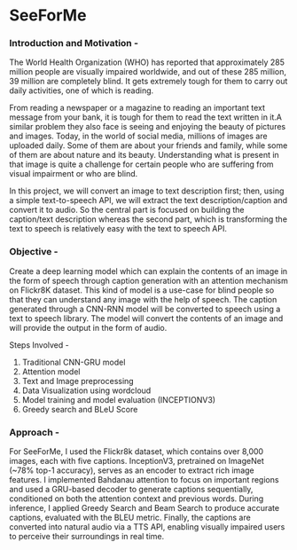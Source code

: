 # SeeForMe

### **Introduction and Motivation -**

The World Health Organization (WHO) has reported that approximately 285 million people are visually impaired worldwide, and out of these 285 million, 39 million are completely blind. It gets extremely tough for them to carry out daily activities, one of which is reading.

From reading a newspaper or a magazine to reading an important text message from your bank, it is tough for them to read the text written in it.A similar problem they also face is seeing and enjoying the beauty of pictures and images. Today, in the world of social media, millions of images are uploaded daily. Some of them are about your friends and family, while some of them are about nature and its beauty. Understanding what is present in that image is quite a challenge for certain people who are suffering from visual impairment or who are blind.

In this project, we will convert an image to text description first; then, using a simple text-to-speech API, we will extract the text description/caption and convert it to audio. So the central part is focused on building the caption/text description whereas the second part, which is transforming the text to speech is relatively easy with the text to speech API.

### **Objective -**

Create a deep learning model which can explain the contents of an image in the form of speech through caption generation with an attention mechanism on Flickr8K dataset.
This kind of model is a use-case for blind people so that they can understand any image with the help of speech. The caption generated through a CNN-RNN model will be converted to speech using a text to speech library. The model will convert the contents of an image and will provide the output in the form of audio.

Steps Involved -
1. Traditional CNN-GRU model
2. Attention model
3. Text and Image preprocessing
4. Data Visualization using wordcloud
5. Model training and model evaluation (INCEPTIONV3)
6. Greedy search and BLeU Score

### **Approach -**

For SeeForMe, I used the Flickr8k dataset, which contains over 8,000 images, each with five captions. InceptionV3, pretrained on ImageNet (~78% top-1 accuracy), serves as an encoder to extract rich image features. I implemented Bahdanau attention to focus on important regions and used a GRU-based decoder to generate captions sequentially, conditioned on both the attention context and previous words. During inference, I applied Greedy Search and Beam Search to produce accurate captions, evaluated with the BLEU metric. Finally, the captions are converted into natural audio via a TTS API, enabling visually impaired users to perceive their surroundings in real time.
